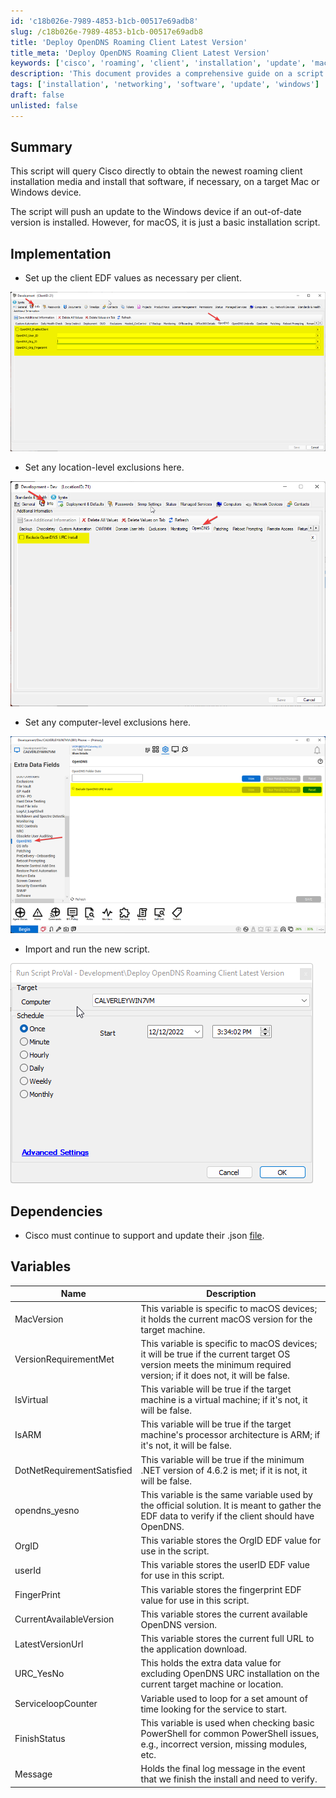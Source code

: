 ```yaml
---
id: 'c18b026e-7989-4853-b1cb-00517e69adb8'
slug: /c18b026e-7989-4853-b1cb-00517e69adb8
title: 'Deploy OpenDNS Roaming Client Latest Version'
title_meta: 'Deploy OpenDNS Roaming Client Latest Version'
keywords: ['cisco', 'roaming', 'client', 'installation', 'update', 'mac', 'windows']
description: 'This document provides a comprehensive guide on a script that queries Cisco for the latest roaming client installation media and installs the software on target Mac or Windows devices. It includes implementation steps, dependencies, variables, and specific considerations for both operating systems.'
tags: ['installation', 'networking', 'software', 'update', 'windows']
draft: false
unlisted: false
---
```


## Summary

This script will query Cisco directly to obtain the newest roaming client installation media and install that software, if necessary, on a target Mac or Windows device.

The script will push an update to the Windows device if an out-of-date version is installed. However, for macOS, it is just a basic installation script.

## Implementation

- Set up the client EDF values as necessary per client.

![Image](../../../static/img/docs/c18b026e-7989-4853-b1cb-00517e69adb8/image_1.png)

- Set any location-level exclusions here.

![Image](../../../static/img/docs/c18b026e-7989-4853-b1cb-00517e69adb8/image_2.png)

- Set any computer-level exclusions here.

![Image](../../../static/img/docs/c18b026e-7989-4853-b1cb-00517e69adb8/image_3.png)

- Import and run the new script.

![Image](../../../static/img/docs/c18b026e-7989-4853-b1cb-00517e69adb8/image_4.png)

## Dependencies

- Cisco must continue to support and update their .json [file](https://disthost.umbrella.com/roaming/upgrade/win/production/manifest.json).

## Variables

| Name                     | Description                                                                                         |
|--------------------------|-----------------------------------------------------------------------------------------------------|
| MacVersion               | This variable is specific to macOS devices; it holds the current macOS version for the target machine. |
| VersionRequirementMet     | This variable is specific to macOS devices; it will be true if the current target OS version meets the minimum required version; if it does not, it will be false. |
| IsVirtual                | This variable will be true if the target machine is a virtual machine; if it's not, it will be false. |
| IsARM                    | This variable will be true if the target machine's processor architecture is ARM; if it's not, it will be false. |
| DotNetRequirementSatisfied | This variable will be true if the minimum .NET version of 4.6.2 is met; if it is not, it will be false. |
| opendns_yesno           | This variable is the same variable used by the official solution. It is meant to gather the EDF data to verify if the client should have OpenDNS. |
| OrgID                    | This variable stores the OrgID EDF value for use in the script.                                   |
| userId                   | This variable stores the userID EDF value for use in this script.                                 |
| FingerPrint              | This variable stores the fingerprint EDF value for use in this script.                             |
| CurrentAvailableVersion   | This variable stores the current available OpenDNS version.                                       |
| LatestVersionUrl         | This variable stores the current full URL to the application download.                             |
| URC_YesNo               | This holds the extra data value for excluding OpenDNS URC installation on the current target machine or location. |
| ServiceloopCounter       | Variable used to loop for a set amount of time looking for the service to start.                  |
| FinishStatus             | This variable is used when checking basic PowerShell for common PowerShell issues, e.g., incorrect version, missing modules, etc. |
| Message                  | Holds the final log message in the event that we finish the install and need to verify.           |

